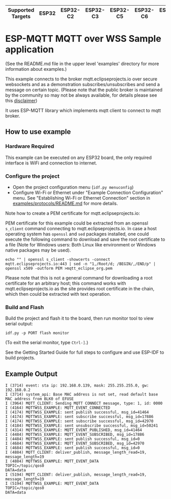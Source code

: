 | Supported Targets | ESP32 | ESP32-C2 | ESP32-C3 | ESP32-C5 | ESP32-C6 | ESP32-H2 | ESP32-P4 | ESP32-S2 | ESP32-S3 |
| ----------------- | ----- | -------- | -------- | -------- | -------- | -------- | -------- | -------- | -------- |

# ESP-MQTT MQTT over WSS Sample application
(See the README.md file in the upper level 'examples' directory for more information about examples.)

This example connects to the broker mqtt.eclipseprojects.io over secure websockets and as a demonstration subscribes/unsubscribes and send a message on certain topic.
(Please note that the public broker is maintained by the community so may not be always available, for details please see this [disclaimer](https://iot.eclipse.org/getting-started/#sandboxes))

It uses ESP-MQTT library which implements mqtt client to connect to mqtt broker.

## How to use example

### Hardware Required

This example can be executed on any ESP32 board, the only required interface is WiFi and connection to internet.

### Configure the project

* Open the project configuration menu (`idf.py menuconfig`)
* Configure Wi-Fi or Ethernet under "Example Connection Configuration" menu. See "Establishing Wi-Fi or Ethernet Connection" section in [examples/protocols/README.md](../../README.md) for more details.

Note how to create a PEM certificate for mqtt.eclipseprojects.io:

PEM certificate for this example could be extracted from an openssl `s_client` command connecting to mqtt.eclipseprojects.io.
In case a host operating system has `openssl` and `sed` packages installed, one could execute the following command to download and save the root certificate to a file (Note for Windows users: Both Linux like environment or Windows native packages may be used).
```
echo "" | openssl s_client -showcerts -connect mqtt.eclipseprojects.io:443 | sed -n "1,/Root/d; /BEGIN/,/END/p" | openssl x509 -outform PEM >mqtt_eclipse_org.pem
```
Please note that this is not a general command for downloading a root certificate for an arbitrary host;
this command works with mqtt.eclipseprojects.io as the site provides root certificate in the chain, which then could be extracted
with text operation.

### Build and Flash

Build the project and flash it to the board, then run monitor tool to view serial output:

```
idf.py -p PORT flash monitor
```

(To exit the serial monitor, type ``Ctrl-]``.)

See the Getting Started Guide for full steps to configure and use ESP-IDF to build projects.

## Example Output

```
I (3714) event: sta ip: 192.168.0.139, mask: 255.255.255.0, gw: 192.168.0.2
I (3714) system_api: Base MAC address is not set, read default base MAC address from BLK0 of EFUSE
I (3964) MQTT_CLIENT: Sending MQTT CONNECT message, type: 1, id: 0000
I (4164) MQTTWSS_EXAMPLE: MQTT_EVENT_CONNECTED
I (4174) MQTTWSS_EXAMPLE: sent publish successful, msg_id=41464
I (4174) MQTTWSS_EXAMPLE: sent subscribe successful, msg_id=17886
I (4174) MQTTWSS_EXAMPLE: sent subscribe successful, msg_id=42970
I (4184) MQTTWSS_EXAMPLE: sent unsubscribe successful, msg_id=50241
I (4314) MQTTWSS_EXAMPLE: MQTT_EVENT_PUBLISHED, msg_id=41464
I (4484) MQTTWSS_EXAMPLE: MQTT_EVENT_SUBSCRIBED, msg_id=17886
I (4484) MQTTWSS_EXAMPLE: sent publish successful, msg_id=0
I (4684) MQTTWSS_EXAMPLE: MQTT_EVENT_SUBSCRIBED, msg_id=42970
I (4684) MQTTWSS_EXAMPLE: sent publish successful, msg_id=0
I (4884) MQTT_CLIENT: deliver_publish, message_length_read=19, message_length=19
I (4884) MQTTWSS_EXAMPLE: MQTT_EVENT_DATA
TOPIC=/topic/qos0
DATA=data
I (5194) MQTT_CLIENT: deliver_publish, message_length_read=19, message_length=19
I (5194) MQTTWSS_EXAMPLE: MQTT_EVENT_DATA
TOPIC=/topic/qos0
DATA=data
```



